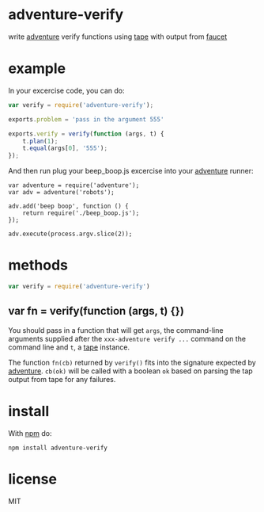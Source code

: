# adventure-verify

write [adventure](https://npmjs.org/package/adventure)
verify functions using [tape](https://npmjs.org/package/tape)
with output from [faucet](https://npmjs.org/package/faucet)

# example

In your excercise code, you can do:

``` js
var verify = require('adventure-verify');

exports.problem = 'pass in the argument 555'

exports.verify = verify(function (args, t) {
    t.plan(1);
    t.equal(args[0], '555');
});
```

And then run plug your beep_boop.js excercise into your
[adventure](https://npmjs.org/package/adventure) runner:

```
var adventure = require('adventure');
var adv = adventure('robots');

adv.add('beep boop', function () {
    return require('./beep_boop.js');
});

adv.execute(process.argv.slice(2));
```

# methods

``` js
var verify = require('adventure-verify')
```

## var fn = verify(function (args, t) {})

You should pass in a function that will get `args`, the command-line arguments
supplied after the `xxx-adventure verify ...` command on the command line and
`t`, a [tape](https://npmjs.org/package/tape) instance.

The function `fn(cb)` returned by `verify()` fits into the signature expected by
[adventure](https://npmjs.org/package/adventure). `cb(ok)` will be called with a
boolean `ok` based on parsing the tap output from tape for any failures.

# install

With [npm](https://npmjs.org) do:

```
npm install adventure-verify
```

# license

MIT
